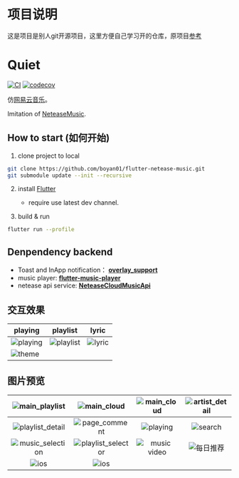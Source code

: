 # 项目说明
这是项目是别人git开源项目，这里方便自己学习开的仓库，原项目[参考](https://github.com/boyan01/flutter-netease-music/workflows)

# Quiet 
[![CI](https://github.com/boyan01/flutter-netease-music/workflows/CI/badge.svg)](https://github.com/boyan01/flutter-netease-music/actions)
[![codecov](https://codecov.io/gh/boyan01/flutter-netease-music/branch/master/graph/badge.svg)](https://codecov.io/gh/boyan01/flutter-netease-music)


仿[网易云音乐](https://music.163.com/#/download)。 

Imitation of [NeteaseMusic](https://music.163.com/#/download).


## How to start (如何开始)
  1. clone project to local
  ```bash
  git clone https://github.com/boyan01/flutter-netease-music.git 
  git submodule update --init --recursive
  ```
  2. install [Flutter](https://flutter.io/docs/get-started/install)
  
      * require use latest dev channel.
      
  3. build & run
 ```bash
 flutter run --profile
 ```

## Denpendency backend

* Toast and InApp notification： [**overlay_support**](https://github.com/boyan01/overlay_support)
* music player:  [**flutter-music-player**](https://github.com/boyan01/flutter-music-player)
* netease api service: [**NeteaseCloudMusicApi**](https://github.com/ziming1/NeteaseCloudMusicApi)

## 交互效果
| playing                                                      | playlist                                                     | lyric                                               |
| ------------------------------------------------------------ | ------------------------------------------------------------ | --------------------------------------------------- |
| ![playing](https://raw.githubusercontent.com/boyan01/boyan01.github.io/master/quiet/play_interaction.gif) | ![playlist](https://boyan01.github.io/quiet/interation_playlist.gif) | ![lyric](https://boyan01.github.io/quiet/lyric.gif) |
| ![theme](https://boyan01.github.io/quiet/theme_switch.gif)   |                                                              |                                                     |



## 图片预览

| ![main_playlist](https://boyan01.github.io/quiet/main_playlist.png) | ![main_cloud](https://boyan01.github.io/quiet/main_playlist_dark.png) | ![main_cloud](https://boyan01.github.io/quiet/main_cloud.jpg) | ![artist_detail](https://boyan01.github.io/quiet/artist_detail.jpg) |
| :----------------------------------------------------------: | :----------------------------------------------------------: | :----------------------------------------------------------: | :----------------------------------------------------------: |
| ![playlist_detail](https://boyan01.github.io/quiet/playlist_detail.png) | ![page_comment](https://boyan01.github.io/quiet/page_comment.png) |   ![playing](https://boyan01.github.io/quiet/playing.png)    |    ![search](https://boyan01.github.io/quiet/search.jpg)     |
| ![music_selection](https://boyan01.github.io/quiet/music_selection.png) | ![playlist_selector](https://boyan01.github.io/quiet/playlist_selector.jpg) | ![music video](https://boyan01.github.io/quiet/music_video.png) | ![每日推荐](https://boyan01.github.io/quiet/daily_playlist.png) |
| ![ios](https://boyan01.github.io/quiet/ios_playlist_detail.jpg) |   ![ios](https://boyan01.github.io/quiet/user_detail.png)    |                                                              |                                                              |

